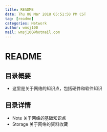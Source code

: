 ```yaml
---
title: README
date: Thu 08 Mar 2018 05:51:50 PM CST
tag: [readme]
categories: Network
author: wmsj100
mail: wmsj100@hotmail.com
---
```


# README

## 目录概要
- 这里是关于网络的知识点，包括硬件和软件知识

## 目录详情
- Note 关于网络的基础知识点
- Storage 关于网络的资料收藏

